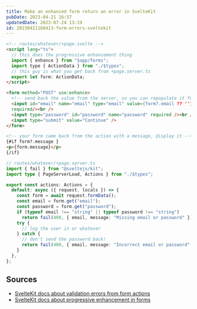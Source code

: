 ```yaml
---
title: Make an enhanced form return an error in SvelteKit
pubDate: 2023-04-21 16:57
updatedDate: 2023-07-24 13:19
id: 20230421160413-form-errors-sveltekit
---
```


```html
<!-- routes/whatever/+page.svelte -->
<script lang="ts">
  // this does the progressive enhancement thing
  import { enhance } from "$app/forms";
  import type { ActionData } from "./$types";
  // this guy is what you get back from +page.server.ts
  export let form: ActionData;
</script>

<form method="POST" use:enhance>
  <!-- send back the value from the server, so you can repopulate it for users without js -->
  <input id="email" name="email" type="email" value={form?.email ?? ''}
  required/><br />
  <input type="password" id="password" name="password" required /><br />
  <input type="submit" value="Continue" />
</form>

<!-- your form came back from the action with a message, display it -->
{#if form?.message }
<p>{form.message}</p>
{/if}
```

```ts
// routes/whatever/+page.server.ts
import { fail } from "@sveltejs/kit";
import type { PageServerLoad, Actions } from "./$types";

export const actions: Actions = {
  default: async ({ request, locals }) => {
    const form = await request.formData();
    const email = form.get("email");
    const password = form.get("password");
    if (typeof email !== "string" || typeof password !== "string")
      return fail(400, { email, message: "Missing email or password" });
    try {
      // log the user in or whatever
    } catch {
      // don't send the password back!
      return fail(400, { email, message: "Incorrect email or password" });
    }
  },
};
```

## Sources

- [SvelteKit docs about validation errors from form actions](https://kit.svelte.dev/docs/form-actions#anatomy-of-an-action-validation-errors)
- [SvelteKit docs about progressive enhancement in forms](https://kit.svelte.dev/docs/form-actions#progressive-enhancement)
